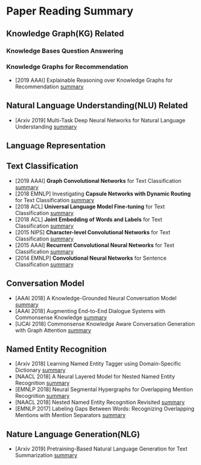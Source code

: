 # Paper Reading Summary

## Knowledge Graph(KG) Related
### Knowledge Bases Question Answering

### Knowledge Graphs for Recommendation
- [2019 AAAI] Explainable Reasoning over Knowledge Graphs for Recommendation [summary](/paper/Explainable_Reasoning_over_Knowledge_Graphs_for_Recommendation.md)

## Natural Language Understanding(NLU) Related
- [Arxiv 2019] Multi-Task Deep Neural Networks for Natural Language Understanding [summary](/paper/Multi-Task_Deep_Neural_Networks_for_Natural_Language_Understanding.md)

## Language Representation

## Text Classification
- [2019 AAAI] **Graph Convolutional Networks** for Text Classification [summary](/paper/Graph_Convolutional_Networks_for_Text_Classification.md)
- [2018 EMNLP] Investigating **Capsule Networks with Dynamic Routing** for Text Classification [summary](/paper/Investigating_Capsule_Networks_with_Dynamic_Routing_for_Text_Classification.md)
- [2018 ACL] **Universal Language Model Fine-tuning** for Text Classification [summary](/paper/Universal_Language_Model_Fine-tuning_for_Text_Classification.md)
- [2018 ACL] **Joint Embedding of Words and Labels** for Text Classification [summary](/paper/Joint_Embedding_of_Words_and_Labels_for_Text_Classification.md)
- [2015 NIPS] **Character-level Convolutional Networks** for Text Classification [summary](/paper/Character-level_Convolutional_Networks_for_Text_Classification.md)
- [2015 AAAI] **Recurrent Convolutional Neural Networks** for Text Classification [summary](/paper/Recurrent_Convolutional_Neural_Networks_for_Text_Classification.md)
- [2014 EMNLP] **Convolutional Neural Networks** for Sentence Classification [summary](/paper/Convolutional_Neural_Networks_for_Sentence_Classification.md)

## Conversation Model
- [AAAI 2018] A Knowledge-Grounded Neural Conversation Model [summary](/paper/A_Knowledge-Grounded_Neural_Conversation_Model.md)
- [AAAI 2018] Augmenting End-to-End Dialogue Systems with Commonsense Knowledge [summary](/paper/Augmenting_End-to-End_Dialogue_Systems_with_Commonsense_Knowledge.md)
- [IJCAI 2018] Commonsense Knowledge Aware Conversation Generation with Graph Attention [summary](/paper/Knowledge_Aware_Conversation_Generation_with_Graph_Attention.md)

## Named Entity Recognition
- [Arxiv 2018] Learning Named Entity Tagger using Domain-Specific Dictionary [summary](/paper/Learning_Named_Entity_Tagger_using_Domain-Specific_Dictionary.md)
- [NAACL 2018] A Neural Layered Model for Nested Named Entity Recognition [summary](/paper/A_Neural_Layered_Model_for_Nested_Named_Entity_Recognition.md)
- [EMNLP 2018] Neural Segmental Hypergraphs for Overlapping Mention Recognition [summary](/paper/Neural_Segmental_Hypergraphs_for_Overlapping_Mention_Recognition.md)
- [NAACL 2018] Nested Named Entity Recognition Revisited [summary](/paper/Nested_Named_Entity_Recognition_Revisited.md)
- [EMNLP 2017] Labeling Gaps Between Words: Recognizing Overlapping Mentions with Mention Separators [summary](/paper/Labeling_Gaps_Between_Words-_Recognizing_Overlapping_Mentions_with_Mention_Separators.md)

## Nature Language Generation(NLG)
- [Arxiv 2019] Pretraining-Based Natural Language Generation for Text Summarization [summary](/paper/Pretraining-Based_Natural_Language_Generation_for_Text_Summarization.md)